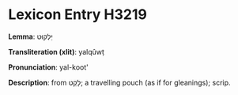 # Lexicon Entry H3219

**Lemma**: יַלְקוּט

**Transliteration (xlit)**: yalqûwṭ

**Pronunciation**: yal-koot'

**Description**:
from לָקַט; a travelling pouch (as if for gleanings); scrip.
